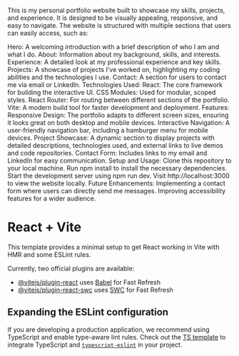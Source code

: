 This is my personal portfolio website built to showcase my skills, projects, and experience. It is designed to be visually appealing, responsive, and easy to navigate. The website is structured with multiple sections that users can easily access, such as:

Hero: A welcoming introduction with a brief description of who I am and what I do.
About: Information about my background, skills, and interests.
Experience: A detailed look at my professional experience and key skills.
Projects: A showcase of projects I've worked on, highlighting my coding abilities and the technologies I use.
Contact: A section for users to contact me via email or LinkedIn.
Technologies Used:
React: The core framework for building the interactive UI.
CSS Modules: Used for modular, scoped styles.
React Router: For routing between different sections of the portfolio.
Vite: A modern build tool for faster development and deployment.
Features:
Responsive Design: The portfolio adapts to different screen sizes, ensuring it looks great on both desktop and mobile devices.
Interactive Navigation: A user-friendly navigation bar, including a hamburger menu for mobile devices.
Project Showcase: A dynamic section to display projects with detailed descriptions, technologies used, and external links to live demos and code repositories.
Contact Form: Includes links to my email and LinkedIn for easy communication.
Setup and Usage:
Clone this repository to your local machine.
Run npm install to install the necessary dependencies.
Start the development server using npm run dev.
Visit http://localhost:3000 to view the website locally.
Future Enhancements:
Implementing a contact form where users can directly send me messages.
Improving accessibility features for a wider audience.

# React + Vite

This template provides a minimal setup to get React working in Vite with HMR and some ESLint rules.

Currently, two official plugins are available:

- [@vitejs/plugin-react](https://github.com/vitejs/vite-plugin-react/blob/main/packages/plugin-react/README.md) uses [Babel](https://babeljs.io/) for Fast Refresh
- [@vitejs/plugin-react-swc](https://github.com/vitejs/vite-plugin-react-swc) uses [SWC](https://swc.rs/) for Fast Refresh

## Expanding the ESLint configuration

If you are developing a production application, we recommend using TypeScript and enable type-aware lint rules. Check out the [TS template](https://github.com/vitejs/vite/tree/main/packages/create-vite/template-react-ts) to integrate TypeScript and [`typescript-eslint`](https://typescript-eslint.io) in your project.
